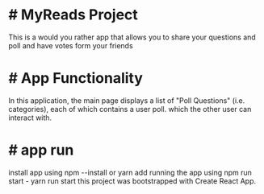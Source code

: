 # # MyReads Project
This is a would you rather app that allows you to share your questions and poll and have votes form your friends

# # App Functionality
In this application, the main page displays a list of "Poll Questions" (i.e. categories), each of which contains a user poll. which the other user can interact with.

# # app run
install app using npm --install or yarn add
running the app using npm run start - yarn run start this project was bootstrapped with Create React App.